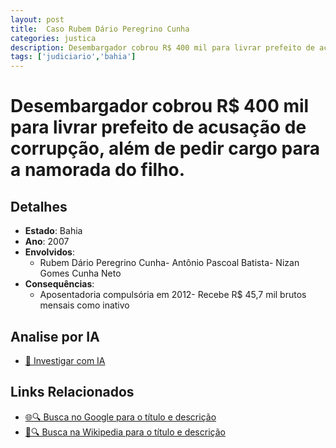 ```yaml
---
layout: post
title:  Caso Rubem Dário Peregrino Cunha
categories: justica
description: Desembargador cobrou R$ 400 mil para livrar prefeito de acusação de corrupção✧  além de pedir cargo para a namorada do filho.Rubem Dário Peregrino CunhaAntônio Pascoal BatistaNizan Gomes Cunha Neto
tags: ['judiciario','bahia']
---
```


# Desembargador cobrou R$ 400 mil para livrar prefeito de acusação de corrupção, além de pedir cargo para a namorada do filho.

## Detalhes
- **Estado**: Bahia
- **Ano**: 2007
- **Envolvidos**:
  - Rubem Dário Peregrino Cunha- Antônio Pascoal Batista- Nizan Gomes Cunha Neto
- **Consequências**:
  - Aposentadoria compulsória em 2012- Recebe R$ 45,7 mil brutos mensais como inativo

## Analise por IA
- [🤖 Investigar com IA](https://www.perplexity.ai/search?q=Caso%20Rubem%20D%C3%A1rio%20Peregrino%20Cunha%20Desembargador%20cobrou%20R%24%20400%20mil%20para%20livrar%20prefeito%20de%20acusa%C3%A7%C3%A3o%20de%20corrup%C3%A7%C3%A3o%2C%20al%C3%A9m%20de%20pedir%20cargo%20para%20a%20namorada%20do%20filho.%20Bahia)

## Links Relacionados
- [🌐🔍 Busca no Google para o título e descrição](https://www.google.com/search?q=Caso%20Rubem%20D%C3%A1rio%20Peregrino%20Cunha%20Desembargador%20cobrou%20R%24%20400%20mil%20para%20livrar%20prefeito%20de%20acusa%C3%A7%C3%A3o%20de%20corrup%C3%A7%C3%A3o%2C%20al%C3%A9m%20de%20pedir%20cargo%20para%20a%20namorada%20do%20filho.%20Bahia)
- [📖🔍 Busca na Wikipedia para o título e descrição](https://pt.wikipedia.org/w/index.php?search=Caso%20Rubem%20D%C3%A1rio%20Peregrino%20Cunha%20Desembargador%20cobrou%20R%24%20400%20mil%20para%20livrar%20prefeito%20de%20acusa%C3%A7%C3%A3o%20de%20corrup%C3%A7%C3%A3o%2C%20al%C3%A9m%20de%20pedir%20cargo%20para%20a%20namorada%20do%20filho.%20Bahia)

